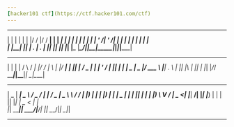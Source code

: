 ```yaml
---
[hacker101 ctf](https://ctf.hacker101.com/ctf)
---
```


 _    _   _ _  ___  _______ _     _____ _     _____ 
| |  | | | | |/ / |/ / ____| |   | ____| |   | ____|
| |  | | | | ' /| ' /|  _| | |   |  _| | |   |  _|  
| |__| |_| | . \| . \| |___| |___| |___| |___| |___ 
|_____\___/|_|\_\_|\_\_____|_____|_____|_____|_____|

 _   _    _    ____ _  _____ _   _  ____ 
| | | |  / \  / ___| |/ /_ _| \ | |/ ___|
| |_| | / _ \| |   | ' / | ||  \| | |  _ 
|  _  |/ ___ \ |___| . \ | || |\  | |_| |
|_| |_/_/   \_\____|_|\_\___|_| \_|\____|
                                         
 ____  _____ ____   ___  ____ ___ _____ ___  ______   __
|  _ \| ____|  _ \ / _ \/ ___|_ _|_   _/ _ \|  _ \ \ / /
| |_) |  _| | |_) | | | \___ \| |  | || | | | |_) \ V / 
|  _ <| |___|  __/| |_| |___) | |  | || |_| |  _ < | |  
|_| \_\_____|_|    \___/|____/___| |_| \___/|_| \_\|_|  
                                                     
                                              
---
